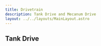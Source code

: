 ```yaml
---
title: Drivetrain
description: Tank Drive and Mecanum Drive
layout: ../../layouts/MainLayout.astro
---
```


## Tank Drive

